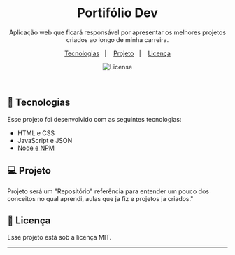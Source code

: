 <h1 align="center"> Portifólio Dev</h1>

<p align="center">
Aplicação web que ficará responsável por apresentar os melhores projetos criados ao longo de minha carreira.
</p>

<p align="center">
  <a href="#-tecnologias">Tecnologias</a>&nbsp;&nbsp;&nbsp;|&nbsp;&nbsp;&nbsp;
  <a href="#-projeto">Projeto</a>&nbsp;&nbsp;&nbsp;|&nbsp;&nbsp;&nbsp;
  <a href="#memo-licença">Licença</a>
</p>

<p align="center">
  <img alt="License" src="https://img.shields.io/static/v1?label=license&message=MIT&color=49AA26&labelColor=000000">
</p>

<br>

## 🚀 Tecnologias

Esse projeto foi desenvolvido com as seguintes tecnologias:

- HTML e CSS
- JavaScript e JSON
- [Node e NPM](https://nodejs.org/)

## 💻 Projeto

Projeto será um "Repositório" referência para entender um pouco dos conceitos no qual aprendi, aulas que ja fiz e projetos ja criados."

## :memo: Licença

Esse projeto está sob a licença MIT.

---
